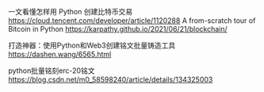 一文看懂怎样用 Python 创建比特币交易
https://cloud.tencent.com/developer/article/1120288
A from-scratch tour of Bitcoin in Python
https://karpathy.github.io/2021/06/21/blockchain/

打造神器：使用Python和Web3创建铭文批量铸造工具
https://dashen.wang/6565.html


python批量铭刻erc-20铭文
https://blog.csdn.net/m0_58598240/article/details/134325003
